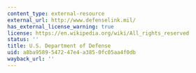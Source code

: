 ```yaml
---
content_type: external-resource
external_url: http://www.defenselink.mil/
has_external_license_warning: true
license: https://en.wikipedia.org/wiki/All_rights_reserved
status: ''
title: U.S. Department of Defense
uid: a8ba9589-5472-47e4-a385-0fc05aa4f0db
wayback_url: ''
---
```


